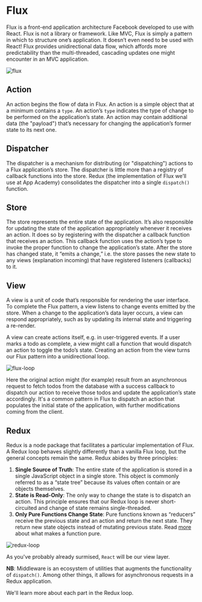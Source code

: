 # Flux

Flux is a front-end application architecture Facebook developed to use with
React. Flux is not a library or framework. Like MVC, Flux is simply a pattern in
which to structure one’s application. It doesn’t even need to be used with
React! Flux provides unidirectional data flow, which affords more predictability
than the multi-threaded, cascading updates one might encounter in an MVC
application.

![flux]

## Action

An action begins the flow of data in Flux. An action is a simple object that at
a minimum contains a `type`. An action’s `type` indicates the type of change to
be performed on the application’s state. An action may contain additional data
(the "payload") that’s necessary for changing the application’s former state to
its next one.

## Dispatcher

The dispatcher is a mechanism for distributing (or "dispatching") actions to a
Flux application’s store. The dispatcher is little more than a registry of
callback functions into the store. Redux (the implementation of Flux we’ll use
at App Academy) consolidates the dispatcher into a single `dispatch()` function.

## Store

The store represents the entire state of the application. It’s also responsible
for updating the state of the application appropriately whenever it receives an
action. It does so by registering with the dispatcher a callback function that
receives an action. This callback function uses the action’s type to invoke the
proper function to change the application’s state. After the store has changed
state, it “emits a change,” i.e. the store passes the new state to any views
(explanation incoming) that have registered listeners (callbacks) to it.

## View

A view is a unit of code that’s responsible for rendering the user interface. To
complete the Flux pattern, a view listens to change events emitted by the store.
When a change to the application’s data layer occurs, a view can respond
appropriately, such as by updating its internal state and triggering a re-render.

A view can create actions itself, e.g. in user-triggered events. If a user marks
a todo as complete, a view might call a function that would dispatch an action
to toggle the todo’s state. Creating an action from the view turns our Flux
pattern into a unidirectional loop.

![flux-loop]

Here the original action might (for example) result from an asynchronous request
to fetch todos from the database with a success callback to dispatch our action
to receive those todos and update the application’s state accordingly. It's a
common pattern in Flux to dispatch an action that populates the initial state of
the application, with further modifications coming from the client.


## Redux

Redux is a node package that facilitates a particular implementation of Flux. A
Redux loop behaves slightly differently than a vanilla Flux loop, but the
general concepts remain the same. Redux abides by three principles:

1. **Single Source of Truth**: The entire state of the application is stored in a
single JavaScript object in a single store. This object is commonly referred to
as a “state tree” because its values often contain or are objects themselves.
2. **State is Read-Only**: The only way to change the state is to dispatch an action.
This principle ensures that our Redux loop is never short-circuited and change
of state remains single-threaded.
3. **Only Pure Functions Change State**: Pure functions known as “reducers” receive the
previous state and an action and return the next state. They return new state
objects instead of mutating previous state. Read [more][pure-functions] about
what makes a function pure.

![redux-loop]

As you've probably already surmised, `React` will be our view layer.

**NB**: Middleware is an ecosystem of utilities that augments the functionality 
of `dispatch()`. Among other things, it allows for asynchronous requests in a 
Redux application.

We'll learn more about each part in the Redux loop.

[redux-loop]:https://camo.githubusercontent.com/e7921fdb62c3bab89005e090677a6cd07aceaa8c/68747470733a2f2f7062732e7477696d672e636f6d2f6d656469612f434e50336b5953577741455672544a2e6a70673a6c61726765
[pure-functions]: https://medium.com/javascript-scene/master-the-javascript-interview-what-is-a-pure-function-d1c076bec976#.lfv7bgqco
[flux-loop]: https://facebook.github.io/flux/img/flux-simple-f8-diagram-with-client-action-1300w.png
[flux]: https://facebook.github.io/flux/img/flux-simple-f8-diagram-1300w.png
